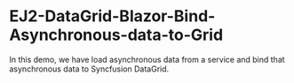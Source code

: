 # EJ2-DataGrid-Blazor-Bind-Asynchronous-data-to-Grid
In this demo, we have load asynchronous data from a service and bind that asynchronous data to Syncfusion DataGrid.
